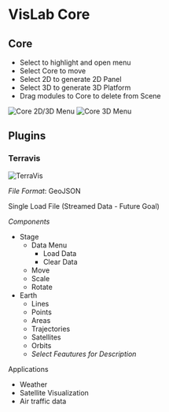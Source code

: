 # VisLab Core
## Core
* Select to highlight and open menu
* Select Core to move
* Select 2D to generate 2D Panel
* Select 3D to generate 3D Platform
* Drag modules to Core to delete from Scene

![Core 2D/3D Menu](https://github.com/varuneagle555/VisLab/blob/master/docs/components/images/core_2D-3D.png "Core Multi Menu")
![Core 3D Menu](https://github.com/varuneagle555/VisLab/blob/master/docs/components/images/core_3D.png "Core Single Menu")

## Plugins
### Terravis
![TerraVis](https://github.com/varuneagle555/VisLab/blob/master/docs/components/images/terravis.png "TerraVis")

*File Format*: GeoJSON

Single Load File (Streamed Data - Future Goal)

*Components*

* Stage
    * Data Menu
        * Load Data
        * Clear Data
    * Move
    * Scale
    * Rotate
* Earth
    * Lines
    * Points
    * Areas
    * Trajectories
    * Satellites
    * Orbits
    * *Select Feautures for Description*

Applications
* Weather
* Satellite Visualization
* Air traffic data
